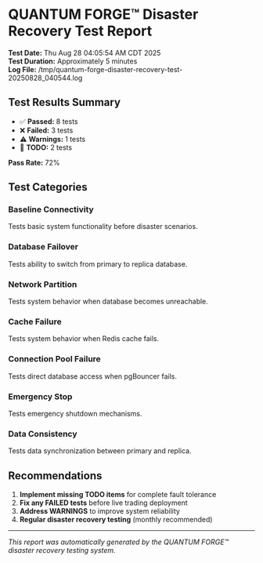 # QUANTUM FORGE™ Disaster Recovery Test Report

**Test Date:** Thu Aug 28 04:05:54 AM CDT 2025  
**Test Duration:** Approximately 5 minutes  
**Log File:** /tmp/quantum-forge-disaster-recovery-test-20250828_040544.log

## Test Results Summary

- ✅ **Passed:** 8 tests
- ❌ **Failed:** 3 tests  
- ⚠️ **Warnings:** 1 tests
- 📝 **TODO:** 2 tests

**Pass Rate:** 72%

## Test Categories

### Baseline Connectivity
Tests basic system functionality before disaster scenarios.

### Database Failover
Tests ability to switch from primary to replica database.

### Network Partition
Tests system behavior when database becomes unreachable.

### Cache Failure
Tests system behavior when Redis cache fails.

### Connection Pool Failure
Tests direct database access when pgBouncer fails.

### Emergency Stop
Tests emergency shutdown mechanisms.

### Data Consistency
Tests data synchronization between primary and replica.

## Recommendations

1. **Implement missing TODO items** for complete fault tolerance
2. **Fix any FAILED tests** before live trading deployment
3. **Address WARNINGS** to improve system reliability
4. **Regular disaster recovery testing** (monthly recommended)

---

*This report was automatically generated by the QUANTUM FORGE™ disaster recovery testing system.*

